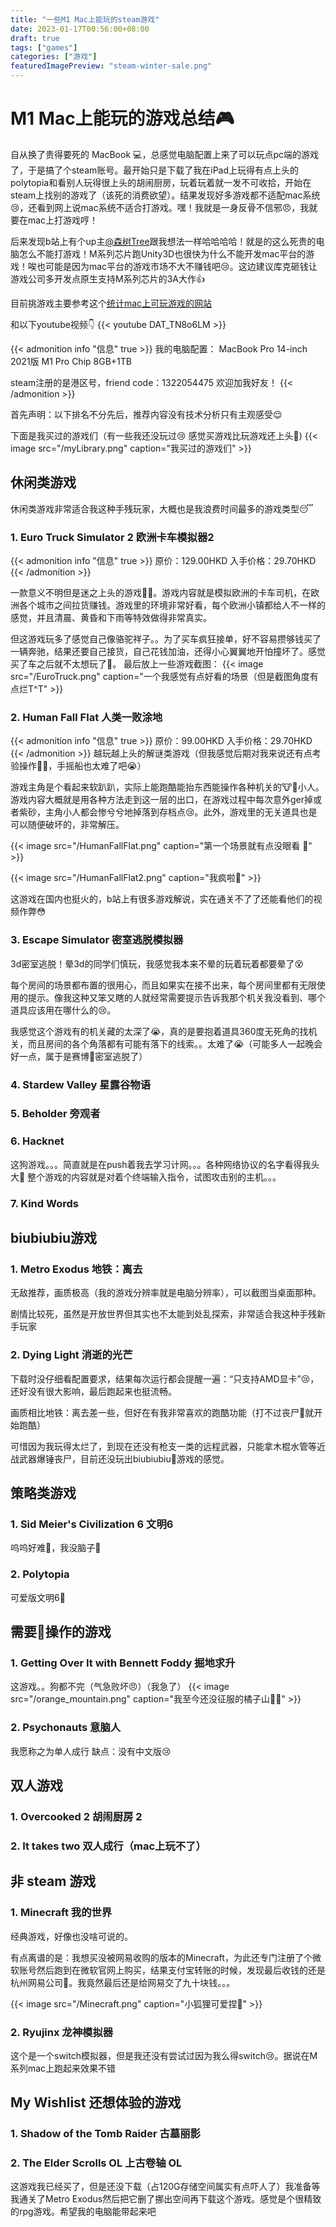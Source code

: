 ```yaml
---
title: "一些M1 Mac上能玩的steam游戏"
date: 2023-01-17T00:56:00+08:00
draft: true
tags: ["games"]
categories: ["游戏"]
featuredImagePreview: "steam-winter-sale.png"
---
```

# M1 Mac上能玩的游戏总结🎮

自从换了贵得要死的 MacBook 💻，总感觉电脑配置上来了可以玩点pc端的游戏了，于是搞了个steam账号。最开始只是下载了我在iPad上玩得有点上头的polytopia和看别人玩得很上头的胡闹厨房，玩着玩着就一发不可收拾，开始在steam上找别的游戏了（该死的消费欲望）。结果发现好多游戏都不适配mac系统😢，还看到网上说mac系统不适合打游戏。嘿！我就是一身反骨不信邪😠，我就要在mac上打游戏哼！

后来发现b站上有个up主[@森树Tree](https://space.bilibili.com/349516380)跟我想法一样哈哈哈哈！就是的这么死贵的电脑怎么不能打游戏！M系列芯片跑Unity3D也很快为什么不能开发mac平台的游戏！唉也可能是因为mac平台的游戏市场不大不赚钱吧😢。这边建议库克砸钱让游戏公司多开发点原生支持M系列芯片的3A大作👍

目前挑游戏主要参考这个[统计mac上可玩游戏的网站](https://www.applegamingwiki.com/wiki/Home)

和以下youtube视频👇
{{< youtube DAT_TN8o6LM >}}

{{< admonition info "信息" true >}}
我的电脑配置：
MacBook Pro 14-inch 2021版 M1 Pro Chip 8GB+1TB

steam注册的是港区号，friend code：1322054475 欢迎加我好友！
{{< /admonition >}}

首先声明：以下排名不分先后，推荐内容没有技术分析只有主观感受😌

下面是我买过的游戏们（有一些我还没玩过😢 感觉买游戏比玩游戏还上头🤩)
{{< image src="/myLibrary.png" caption="我买过的游戏们" >}}
## 休闲类游戏

休闲类游戏非常适合我这种手残玩家，大概也是我浪费时间最多的游戏类型😴

### 1. Euro Truck Simulator 2 欧洲卡车模拟器2

{{< admonition info "信息" true >}}
原价：129.00HKD   入手价格：29.70HKD
{{< /admonition >}}

一款意义不明但是迷之上头的游戏😵‍💫。游戏内容就是模拟欧洲的卡车司机，在欧洲各个城市之间拉货赚钱。游戏里的环境非常好看，每个欧洲小镇都给人不一样的感觉，并且清晨、黄昏和下雨等特效做得非常真实。

但这游戏玩多了感觉自己像骆驼祥子。。为了买车疯狂接单，好不容易攒够钱买了一辆奔驰，结果还要自己接货，自己花钱加油，还得小心翼翼地开怕撞坏了。感觉买了车之后就不太想玩了🥱。
最后放上一些游戏截图：
{{< image src="/EuroTruck.png" caption="一个我感觉有点好看的场景（但是截图角度有点烂T^T" >}}


### 2. Human Fall Flat 人类一败涂地

{{< admonition info "信息" true >}}
原价：99.00HKD  入手价格：29.70HKD
{{< /admonition >}}
越玩越上头的解谜类游戏（但我感觉后期对我来说还有点考验操作😵‍💫，手摇船也太难了吧😭）

游戏主角是个看起来软趴趴，实际上能跑酷能抬东西能操作各种机关的🐮🍺小人。游戏内容大概就是用各种方法走到这一层的出口，在游戏过程中每次意外ger掉或者紫砂，主角小人都会惨兮兮地掉落到存档点😢。此外，游戏里的无关道具也是可以随便破坏的，非常解压。

{{< image src="/HumanFallFlat.png" caption="第一个场景就有点没眼看 🫣" >}}

{{< image src="/HumanFallFlat2.png" caption="我疯啦🤪" >}}

这游戏在国内也挺火的，b站上有很多游戏解说，实在通关不了了还能看他们的视频作弊😳

### 3. Escape Simulator 密室逃脱模拟器

3d密室逃脱！晕3d的同学们慎玩，我感觉我本来不晕的玩着玩着都要晕了😵

每个房间的场景都布置的很用心，而且如果实在接不出来，每个房间里都有无限使用的提示。像我这种又笨又瞎的人就经常需要提示告诉我那个机关我没看到、哪个道具应该用在哪什么的😢。

我感觉这个游戏有的机关藏的太深了😭，真的是要抱着道具360度无死角的找机关，而且房间的各个角落都有可能有落下的线索。。太难了😭（可能多人一起晚会好一点，属于是赛博🤖️密室逃脱了）
### 4. Stardew Valley 星露谷物语



### 5. Beholder 旁观者

### 6. Hacknet
这狗游戏。。。简直就是在push着我去学习计网。。。各种网络协议的名字看得我头大🤯
整个游戏的内容就是对着个终端输入指令，试图攻击别的主机。。。

### 7. Kind Words

## biubiubiu游戏

### 1. Metro Exodus 地铁：离去
无敌推荐，画质极高（我的游戏分辨率就是电脑分辨率），可以截图当桌面那种。

剧情比较死，虽然是开放世界但其实也不太能到处乱探索，非常适合我这种手残新手玩家

### 2. Dying Light 消逝的光芒
下载时没仔细看配置要求，结果每次运行都会提醒一遍：“只支持AMD显卡”😢，还好没有很大影响，最后跑起来也挺流畅。

画质相比地铁：离去差一些，但好在有我非常喜欢的跑酷功能（打不过丧尸🧟就开始跑酷）

可惜因为我玩得太烂了，到现在还没有枪支一类的远程武器，只能拿木棍水管等近战武器爆锤丧尸，目前还没玩出biubiubiu🔫游戏的感觉。

## 策略类游戏

### 1. Sid Meier's Civilization 6 文明6
呜呜好难🤯，我没脑子🧠
### 2. Polytopia
可爱版文明6🐶
## 需要🤏操作的游戏

### 1. Getting Over It with Bennett Foddy 掘地求升
这游戏。。狗都不完（气急败坏😠）（我急了）
{{< image src="/orange_mountain.png" caption="我至今还没征服的橘子山🍊😡" >}}

### 2. Psychonauts 意脑人
我愿称之为单人成行
缺点：没有中文版😢

## 双人游戏

### 1. Overcooked 2 胡闹厨房 2

### 2. It takes two 双人成行（mac上玩不了）

## 非 steam 游戏

### 1. Minecraft 我的世界

经典游戏，好像也没啥可说的。

有点离谱的是：我想买没被网易收购的版本的Minecraft，为此还专门注册了个微软账号然后跑到在微软官网上购买，结果支付宝转账的时候，发现最后收钱的还是杭州网易公司🤦。我竟然最后还是给网易交了九十块钱。。。

{{< image src="/Minecraft.png" caption="小狐狸可爱捏🦊" >}}

### 2. Ryujinx 龙神模拟器

这个是一个switch模拟器，但是我还没有尝试过因为我么得switch😢。据说在M系列mac上跑起来效果不错

## My Wishlist 还想体验的游戏

### 1. Shadow of the Tomb Raider 古墓丽影

### 2. The Elder Scrolls OL 上古卷轴 OL
这游戏我已经买了，但是还没下载（占120G存储空间属实有点吓人了）我准备等我通关了Metro Exodus然后把它删了挪出空间再下载这个游戏。感觉是个很精致的rpg游戏。希望我的电脑能带起来吧